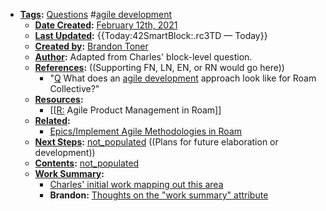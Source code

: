 - **[Tags](<Tags.md>):** [Questions](<Questions.md>) #[agile development](<agile development.md>)
    - **[Date Created](<Date Created.md>):** [February 12th, 2021](<February 12th, 2021.md>)
    - **[Last Updated](<Last Updated.md>):** {{Today:42SmartBlock:.rc3TD — Today}}
    - **[Created by](<Created by.md>):** [Brandon Toner](<Brandon Toner.md>)
    - **[Author](<Author.md>):** Adapted from Charles' block-level question.
    - **[References](<References.md>):**  ((Supporting FN, LN, EN, or RN would go here))
        - "[Q](<Q.md>) What does an [agile development](<agile development.md>) approach look like for Roam Collective?"
    - **[Resources](<Resources.md>):**
        - [[[R:](<[[R:.md>) Agile Product Management in Roam]]
    - **[Related](<Related.md>):**
        - [Epics/Implement Agile Methodologies in Roam](<Epics/Implement Agile Methodologies in Roam.md>)
    - **[Next Steps](<Next Steps.md>):** [not_populated](<not_populated.md>) ((Plans for future elaboration or development))
    - **[Contents](<Contents.md>):** [not_populated](<not_populated.md>)
    - **[Work Summary](<Work Summary.md>):** 
        - [Charles' initial work mapping out this area](((6GfcqwQrI)))
        - **Brandon:** [Thoughts on the "work summary" attribute](((JZ6S734y4)))
